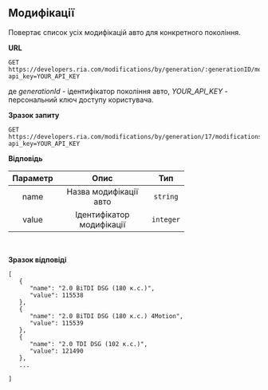 ## Модифікації

Повертає список усіх модифікацій авто для конкретного покоління.

**URL**
```
GET https://developers.ria.com/modifications/by/generation/:generationID/modifications?api_key=YOUR_API_KEY
```
де *generationId* - ідентифікатор покоління авто, *YOUR_API_KEY* - персональний ключ доступу користувача.


**Зразок запиту**
```
GET https://developers.ria.com/modifications/by/generation/17/modifications?api_key=YOUR_API_KEY
```

**Відповідь**

<table style="width:70%;">
<thead>
<tr>
<th style="text-align:center;">Параметр</th>
<th style="text-align:center;">Опис</th>
<th style="text-align:center;">Тип</th>
</tr>
</thead>
<tbody>
<tr>
<td style="text-align:center;">name</td>
<td style="text-align:center;">Назва модифікації авто  </td>
<td style="text-align:center;"><code>string</code></td>
</tr>
<tr>
<td style="text-align:center;">value</td>
<td style="text-align:center;">Ідентифікатор модифікації  </td>
<td style="text-align:center;"><code>integer</code></td>
</tr>
</tbody>
</table></div>
<br>  


**Зразок відповіді**
```
[
   {
      "name": "2.0 BiTDI DSG (180 к.с.)",
      "value": 115538
   },
   {
      "name": "2.0 BiTDI DSG (180 к.с.) 4Motion",
      "value": 115539
   },
   {
      "name": "2.0 TDI DSG (102 к.с.)",
      "value": 121490
   },
   ...
   
]
```
